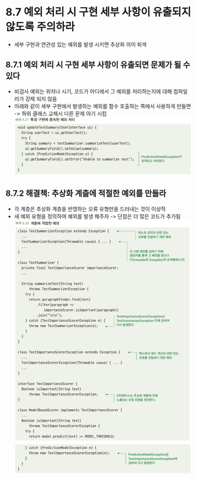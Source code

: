 # 8.7 예외 처리 시 구현 세부 사항이 유출되지 않도록 주의하라
- 세부 구현과 연관성 있는 예외를 발생 시키면 추상화 의미 퇴색

## 8.7.1 예외 처리 시 구현 세부 사항이 유출되면 문제가 될 수 있다
- 비검사 예외는 위치나 시기, 코드가 어디에서 그 예외를 처리하는지에 대해 컴파일러가 강제 되지 않음
- 아래와 같이 세부 구현에서 발생하는 예외를 함수 호출하는 쪽에서 사용하게 만들면 -> 하위 클래스 교체시 다른 문제 야기 시킴\
![img_10.png](img_10.png)

## 8.7.2 해결책: 추상화 계츨에 적절한 예외를 만들라
- 각 계층은 추상화 계층을 반영하는 오류 유형만을 드러내는 것이 이상적
- 새 예외 유형을 정의하여 예외를 발생 해주자 -> 단점은 더 많은 코드가 추가됨\
![img_11.png](img_11.png)\
![img_12.png](img_12.png)
